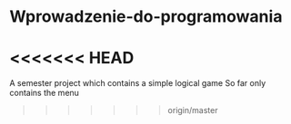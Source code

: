 # Wprowadzenie-do-programowania
<<<<<<< HEAD
=======
A semester project which contains a simple logical game
So far only contains the menu
>>>>>>> origin/master

